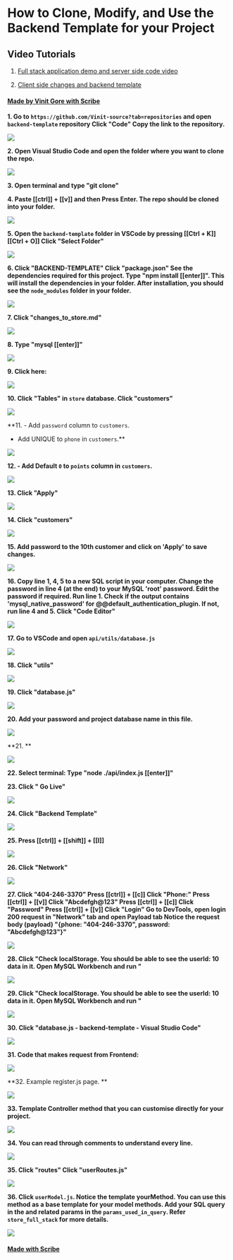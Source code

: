 # How to Clone, Modify, and Use the Backend Template for your Project


## Video Tutorials
1. [Full stack application demo and server side code video](https://drive.google.com/file/d/1CcpiVZZ1r-yPSNgZU1w19hOPRsVEDigS/view?usp=share_link)

2. [Client side changes and backend template](https://drive.google.com/file/d/16O0jiJkbp0MSEQgTrNDtvGNqxy-t6sjX/view?usp=share_link)


#### [Made by Vinit Gore with Scribe](https://scribehow.com/shared/How_to_Clone_Modify_and_Use_the_Backend_Template_for_your_Project__qAsUkBIJTKOIXW7IBmhfpA)


**1. Go to `https://github.com/Vinit-source?tab=repositories` and open `backend-template` repository
Click "Code"
Copy the link to the repository.**

![](https://colony-recorder.s3.amazonaws.com/files/2023-04-07/97364d1b-b0d7-4e37-a6b4-f6edc9e9f0f6/stack_animation.webp)

**2. Open Visual Studio Code and open the folder where you want to clone the repo.**

![](https://ajeuwbhvhr.cloudimg.io/colony-recorder.s3.amazonaws.com/files/2023-04-07/2231f525-c4c5-40b7-9a5a-3c90621a27ff/screenshot.jpeg?tl_px=403,1084&br_px=1149,1504&sharp=0.8&width=560&wat_scale=50&wat=1&wat_opacity=0.7&wat_gravity=northwest&wat_url=https://colony-labs-public.s3.us-east-2.amazonaws.com/images/watermarks/watermark_default.png&wat_pad=262,286)

**3. Open terminal and type "git clone"**

**4. Paste [[ctrl]] + [[v]] and then Press Enter.
The repo should be cloned into your folder.**

![](https://colony-recorder.s3.amazonaws.com/files/2023-04-07/9a1b9361-3bd3-4c62-b0c1-8a723c681809/stack_animation.webp)

**5. Open the `backend-template` folder in VSCode by pressing [[Ctrl + K]][[Ctrl + O]]
Click "Select Folder"**

![](https://colony-recorder.s3.amazonaws.com/files/2023-04-07/9e09e0ca-93b8-4b9b-b401-e2a6970789ad/stack_animation.webp)

**6. Click "BACKEND-TEMPLATE"
Click "package.json"
See the dependencies required for this project.
Type "npm install [[enter]]". This will install the dependencies in your folder. After installation, you should see the `node_modules` folder in your folder.**

![](https://colony-recorder.s3.amazonaws.com/files/2023-04-07/cd591a91-9ba8-44ee-be3c-8accb8d556f6/stack_animation.webp)

**7. Click "changes_to_store.md"**

![](https://colony-recorder.s3.amazonaws.com/files/2023-04-07/4896ce5e-88bb-4ee6-a5db-3451e2e18a6f/stack_animation.webp)

**8. Type "mysql [[enter]]"**

![](https://ajeuwbhvhr.cloudimg.io/colony-recorder.s3.amazonaws.com/files/2023-04-07/982001ed-3410-49ae-96af-3d9af51b0b2b/screenshot.jpeg?tl_px=0,1084&br_px=746,1504&sharp=0.8&width=560)

**9. Click here:**

![](https://ajeuwbhvhr.cloudimg.io/colony-recorder.s3.amazonaws.com/files/2023-04-07/e3d89765-8856-418d-95a7-24e91d6b22e0/screenshot.jpeg?tl_px=42,586&br_px=788,1006&sharp=0.8&width=560&wat_scale=50&wat=1&wat_opacity=0.7&wat_gravity=northwest&wat_url=https://colony-labs-public.s3.us-east-2.amazonaws.com/images/watermarks/watermark_default.png&wat_pad=262,139)

**10. Click "Tables" in `store` database.
Click "customers"**

![](https://colony-recorder.s3.amazonaws.com/files/2023-04-07/ed8a61e7-3f48-4e96-9e2b-75d043e78dd2/stack_animation.webp)

**11. - Add `password` column to `customers`. 
- Add UNIQUE to `phone` in `customers`.**

![](https://colony-recorder.s3.amazonaws.com/files/2023-04-07/924e909c-dbf3-4438-8459-14d996194e62/stack_animation.webp)

**12.  - Add Default `0` to `points` column in `customers`.**

![](https://colony-recorder.s3.amazonaws.com/files/2023-04-07/35e7b4fa-4cb8-4d54-b6cb-2cf894809d5b/stack_animation.webp)

**13. Click "Apply"**

![](https://ajeuwbhvhr.cloudimg.io/colony-recorder.s3.amazonaws.com/files/2023-04-07/6d2a2c06-8774-471c-9f4c-ed8bb73cb53d/screenshot.jpeg?tl_px=1509,902&br_px=2255,1322&sharp=0.8&width=560&wat_scale=50&wat=1&wat_opacity=0.7&wat_gravity=northwest&wat_url=https://colony-labs-public.s3.us-east-2.amazonaws.com/images/watermarks/watermark_default.png&wat_pad=407,139)

**14. Click "customers"**

![](https://ajeuwbhvhr.cloudimg.io/colony-recorder.s3.amazonaws.com/files/2023-04-07/29738c20-9d0d-412e-9ed6-d0a7806b0b1c/screenshot.jpeg?tl_px=0,274&br_px=746,694&sharp=0.8&width=560&wat_scale=50&wat=1&wat_opacity=0.7&wat_gravity=northwest&wat_url=https://colony-labs-public.s3.us-east-2.amazonaws.com/images/watermarks/watermark_default.png&wat_pad=198,139)

**15. Add password to the 10th customer and click on 'Apply' to save changes.**

![](https://ajeuwbhvhr.cloudimg.io/colony-recorder.s3.amazonaws.com/files/2023-04-07/772fd784-f6c8-462a-9760-dc46dc574d8b/screenshot.jpeg?tl_px=1050,739&br_px=1796,1159&sharp=0.8&width=560&wat_scale=50&wat=1&wat_opacity=0.7&wat_gravity=northwest&wat_url=https://colony-labs-public.s3.us-east-2.amazonaws.com/images/watermarks/watermark_default.png&wat_pad=262,139)

**16. Copy line 1, 4, 5 to a new SQL script in your computer. Change the password in line 4 (at the end) to your MySQL 'root' password. 
Edit the password if required.
Run line 1. Check if the output contains 'mysql_native_password' for @@default_authentication_plugin. If not, run line 4 and 5.
Click "Code Editor"**

![](https://colony-recorder.s3.amazonaws.com/files/2023-04-07/368653a1-910c-429f-915f-f72e47885b5f/stack_animation.webp)

**17. Go to VSCode and open `api/utils/database.js`**

![](https://ajeuwbhvhr.cloudimg.io/colony-recorder.s3.amazonaws.com/files/2023-04-07/6dd4c2af-4c0c-446b-a0a6-d71eecb79c88/screenshot.jpeg?tl_px=0,0&br_px=746,420&sharp=0.8&width=560&wat_scale=50&wat=1&wat_opacity=0.7&wat_gravity=northwest&wat_url=https://colony-labs-public.s3.us-east-2.amazonaws.com/images/watermarks/watermark_default.png&wat_pad=135,120)

**18. Click "utils"**

![](https://ajeuwbhvhr.cloudimg.io/colony-recorder.s3.amazonaws.com/files/2023-04-07/433d40a7-5e7a-4307-a0eb-3b1451be923a/screenshot.jpeg?tl_px=0,135&br_px=746,555&sharp=0.8&width=560&wat_scale=50&wat=1&wat_opacity=0.7&wat_gravity=northwest&wat_url=https://colony-labs-public.s3.us-east-2.amazonaws.com/images/watermarks/watermark_default.png&wat_pad=147,139)

**19. Click "database.js"**

![](https://ajeuwbhvhr.cloudimg.io/colony-recorder.s3.amazonaws.com/files/2023-04-07/a422ce8e-32db-4f54-9ffd-0a9ebc684862/screenshot.jpeg?tl_px=0,165&br_px=746,585&sharp=0.8&width=560&wat_scale=50&wat=1&wat_opacity=0.7&wat_gravity=northwest&wat_url=https://colony-labs-public.s3.us-east-2.amazonaws.com/images/watermarks/watermark_default.png&wat_pad=145,139)

**20. Add your password and project database name in this file.**

![](https://ajeuwbhvhr.cloudimg.io/colony-recorder.s3.amazonaws.com/files/2023-04-07/b9cb16e1-990c-4cda-ab52-c9425132026f/screenshot.jpeg?tl_px=614,169&br_px=1360,589&sharp=0.8&width=560&wat_scale=50&wat=1&wat_opacity=0.7&wat_gravity=northwest&wat_url=https://colony-labs-public.s3.us-east-2.amazonaws.com/images/watermarks/watermark_default.png&wat_pad=262,139)

**21.  **

![](https://ajeuwbhvhr.cloudimg.io/colony-recorder.s3.amazonaws.com/files/2023-04-07/94dc1db3-1300-485d-a588-8692751a0c78/screenshot.jpeg?tl_px=322,204&br_px=1068,624&sharp=0.8&width=560&wat_scale=50&wat=1&wat_opacity=0.7&wat_gravity=northwest&wat_url=https://colony-labs-public.s3.us-east-2.amazonaws.com/images/watermarks/watermark_default.png&wat_pad=262,139)

**22. Select terminal:
Type "node ./api/index.js [[enter]]"**

**23. Click " Go Live"**

![](https://ajeuwbhvhr.cloudimg.io/colony-recorder.s3.amazonaws.com/files/2023-04-07/dccfb6df-925f-4223-9ece-c4f243824146/screenshot.jpeg?tl_px=1509,1084&br_px=2255,1504&sharp=0.8&width=560&wat_scale=50&wat=1&wat_opacity=0.7&wat_gravity=northwest&wat_url=https://colony-labs-public.s3.us-east-2.amazonaws.com/images/watermarks/watermark_default.png&wat_pad=384,231)

**24. Click "Backend Template"**

![](https://ajeuwbhvhr.cloudimg.io/colony-recorder.s3.amazonaws.com/files/2023-04-07/83289013-d6cd-4811-be31-c237191fb967/screenshot.jpeg?tl_px=511,332&br_px=1257,752&sharp=0.8&width=560&wat_scale=50&wat=1&wat_opacity=0.7&wat_gravity=northwest&wat_url=https://colony-labs-public.s3.us-east-2.amazonaws.com/images/watermarks/watermark_default.png&wat_pad=262,139)

**25. Press [[ctrl]] + [[shift]] + [[I]]**

![](https://ajeuwbhvhr.cloudimg.io/colony-recorder.s3.amazonaws.com/files/2023-04-07/fbd77007-9a6c-491f-a985-1ba35a38202d/screenshot.jpeg?tl_px=582,223&br_px=1328,643&sharp=0.8&width=560)

**26. Click "Network"**

![](https://ajeuwbhvhr.cloudimg.io/colony-recorder.s3.amazonaws.com/files/2023-04-07/44331f97-a15c-47eb-bd3e-e89c0d14fd02/screenshot.jpeg?tl_px=113,816&br_px=859,1236&sharp=0.8&width=560&wat_scale=50&wat=1&wat_opacity=0.7&wat_gravity=northwest&wat_url=https://colony-labs-public.s3.us-east-2.amazonaws.com/images/watermarks/watermark_default.png&wat_pad=262,139)

**27. Click "404-246-3370"
Press [[ctrl]] + [[c]]
Click "Phone:"
Press [[ctrl]] + [[v]]
Click "Abcdefgh@123"
Press [[ctrl]] + [[c]]
Click "Password"
Press [[ctrl]] + [[v]]
Click "Login"
Go to DevTools, open login 200 request in "Network" tab and open Payload tab
Notice the request body (payload) "{phone: "404-246-3370", password: "Abcdefgh@123"}"**

![](https://colony-recorder.s3.amazonaws.com/files/2023-04-07/b594b164-5b0b-4f74-8989-d53fa15e4667/stack_animation.webp)

**28. Click "Check localStorage. You should be able to see the userId: 10 data in it. Open MySQL Workbench and run "**

![](https://ajeuwbhvhr.cloudimg.io/colony-recorder.s3.amazonaws.com/files/2023-04-07/1a289893-2265-4e61-a4b2-5711dafaa094/screenshot.jpeg?tl_px=1015,41&br_px=1761,461&sharp=0.8&width=560&wat_scale=50&wat=1&wat_opacity=0.7&wat_gravity=northwest&wat_url=https://colony-labs-public.s3.us-east-2.amazonaws.com/images/watermarks/watermark_default.png&wat_pad=262,139)

**29. Click "Check localStorage. You should be able to see the userId: 10 data in it. Open MySQL Workbench and run "**

![](https://colony-recorder.s3.amazonaws.com/files/2023-04-07/f0f18a02-ebc7-4be0-b9d2-bdb485fb06e1/stack_animation.webp)

**30. Click "database.js - backend-template - Visual Studio Code"**

![](https://ajeuwbhvhr.cloudimg.io/colony-recorder.s3.amazonaws.com/files/2023-04-07/f821b30f-64ea-43bb-90a1-c58befe88d2a/screenshot.jpeg?tl_px=417,1084&br_px=1163,1504&sharp=0.8&width=560&wat_scale=50&wat=1&wat_opacity=0.7&wat_gravity=northwest&wat_url=https://colony-labs-public.s3.us-east-2.amazonaws.com/images/watermarks/watermark_default.png&wat_pad=262,180)

**31. Code that makes request from Frontend:**

![](https://colony-recorder.s3.amazonaws.com/files/2023-04-07/9559e363-ca95-4b69-b7e9-02f65f0c1c4d/stack_animation.webp)

**32. Example register.js page. **

![](https://colony-recorder.s3.amazonaws.com/files/2023-04-07/7ed88d89-b711-4d36-9148-572add6ece83/stack_animation.webp)

**33. Template Controller method that you can customise directly for your project.**

![](https://colony-recorder.s3.amazonaws.com/files/2023-04-07/20c8f35f-9c03-43f5-81d6-8d54b32c6d92/stack_animation.webp)

**34. You can read through comments to understand every line.**

![](https://colony-recorder.s3.amazonaws.com/files/2023-04-07/da546bd1-edca-4c73-88bb-859ade4c9ac6/stack_animation.webp)

**35. Click "routes"
Click "userRoutes.js"**

![](https://colony-recorder.s3.amazonaws.com/files/2023-04-07/e917375a-22ea-4ac1-a5dc-45c1b1fe844f/stack_animation.webp)

**36. Click `userModel.js`. Notice the template yourMethod. You can use this method as a base template for your model methods. Add your SQL query in the <YOUR-SQL-QUERY> and related params in the `params_used_in_query`. Refer `store_full_stack` for more details.**

![](https://ajeuwbhvhr.cloudimg.io/colony-recorder.s3.amazonaws.com/files/2023-04-07/26dae75f-b1ce-485d-a178-93a9a4ee6ee6/File.jpeg?tl_px=0,117&br_px=746,537&sharp=0.8&width=560&wat_scale=50&wat=1&wat_opacity=0.7&wat_gravity=northwest&wat_url=https://colony-labs-public.s3.us-east-2.amazonaws.com/images/watermarks/watermark_default.png&wat_pad=174,139)
#### [Made with Scribe](https://scribehow.com/shared/How_to_Clone_Modify_and_Use_the_Backend_Template_for_your_Project__qAsUkBIJTKOIXW7IBmhfpA)


